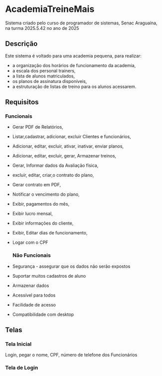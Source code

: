 # AcademiaTreineMais
Sistema criado pelo curso de programador de sistemas, Senac Araguaína, na turma 2025.5.42 no ano de 2025

## Descrição

Este sistema é voltado para uma academia pequena, para realizar:
- a organização dos horários de funcionamento da academia,
- a escala dos personal trainers,
- a lista de alunos matriculados,
- os planos de assinatura disponíveis,
- a estruturação de listas de treino para os alunos acessarem.

## Requisitos

### Funcionais
- Gerar PDF de Relatórios,
- Listar,cadastrar, adicionar, excluir Clientes e funcionários,
- Adicionar, editar, excluir, ativar, inativar, enviar planos,
- Adicionar, editar, excluir, gerar, Armazenar treinos,
- Gerar, Informar dados da Avaliação física,
- excluir, editar, criar,o contrato do plano,
- Gerar contrato em PDF,
- Notificar o vencimento do plano,
- Exibir, pagamentos do mês,
- Exibir lucro mensal,
- Exibir informações do cliente,
- Exibir, Editar dias de funcionamento,
- Logar com o CPF

  ### Não Funcionais
- Segurança - assegurar que os dados não serão expostos
- Suportar muitos cadastros de aluno
- Armazenar dados
- Acessível para todos
- Facilidade de acesso
- Compatibilidade com desktop

  
## Telas

### Tela Inicial
Login, pegar o nome, CPF, número de telefone dos Funcionários

### Tela de Login






